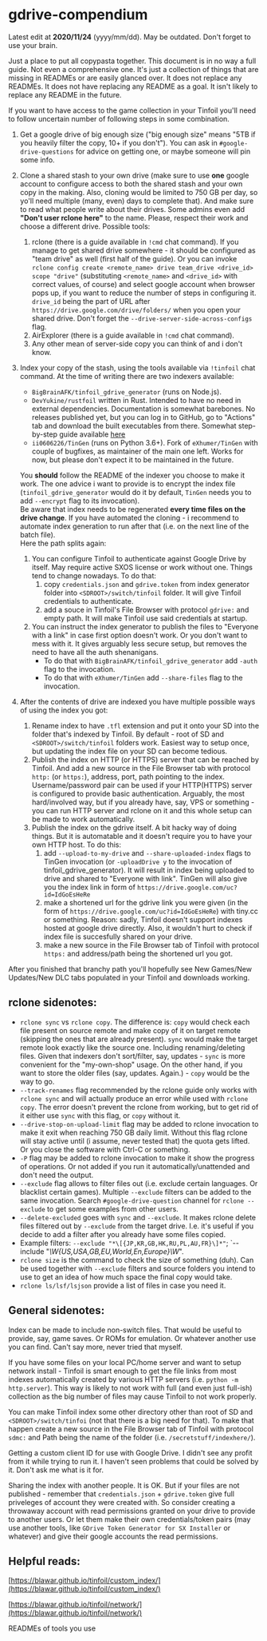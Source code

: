 # gdrive-compendium
Latest edit at **2020/11/24** (yyyy/mm/dd). May be outdated. Don't forget to use your brain.  

Just a place to put all copypasta together. This document is in no way a full guide. Not even a comprehensive one. It's just a collection of things that are missing in READMEs or are easily glanced over. It does not replace any READMEs. It does not have replacing any README as a goal. It isn't likely to replace any README in the future.

If you want to have access to the game collection in your Tinfoil you'll need to follow uncertain number of following steps in some combination.

1. Get a google drive of big enough size ("big enough size" means "5TB if you heavily filter the copy, 10+ if you don't"). You can ask in `#google-drive-questions` for advice on getting one, or maybe someone will pin some info.

1. Clone a shared stash to your own drive (make sure to use **one** google account to configure access to both the shared stash and your own copy in the making. Also, cloning would be limited to 750 GB per day, so yo'll need multiple (many, even) days to complete that). And make sure to read what people write about their drives. Some admins even add **"Don't user rclone here"** to the name. Please, respect their work and choose a different drive. Possible tools:
   1. rclone (there is a guide available in `!cmd` chat command). If you manage to get shared drive somewhere - it should be configured as "team drive" as well (first half of the guide). Or you can invoke `rclone config create <remote_name> drive team_drive <drive_id> scope "drive"` (substituting `<remote_name>` and `<drive_id>` with correct values, of course) and select google account when browser pops up, if you want to reduce the number of steps in configuring it. `drive_id` being the part of URL after `https://drive.google.com/drive/folders/` when you open your shared drive. Don't forget the `--drive-server-side-across-configs` flag.
   1. AirExplorer (there is a guide available in `!cmd` chat command).
   1. Any other mean of server-side copy you can think of and i don't know.

1. Index your copy of the stash, using the tools available via `!tinfoil` chat command. At the time of writing there are two indexers available: 
   * `BigBrainAFK/tinfoil_gdrive_generator` (runs on Node.js).
   * `DevYukine/rustfoil` written in Rust. Intended to have no need in external dependencies. Documentation is somewhat barebones. No releases published yet, but you can log in to GitHub, go to "Actions" tab and download the built executables from there. Somewhat step-by-step guide available [here](https://ii0606226.github.io/gdrive-compendium/rustfoil-steps) 
   * `ii0606226/TinGen` (runs on Python 3.6+). Fork of `eXhumer/TinGen` with couple of bugfixes, as maintainer of the main one left. Works for now, but please don't expect it to be maintained in the future.  
   
   You **should** follow the README of the indexer you choose to make it work. The one advice i want to provide is to encrypt the index file (`tinfoil_gdrive_generator` would do it by default, `TinGen` needs you to add `--encrypt` flag to its invocation).   
   Be aware that index needs to be regenerated **every time files on the drive change**. If you have automated the cloning - i recommend to automate index generation to run after that (i.e. on the next line of the batch file).  
Here the path splits again:
   1. You can configure Tinfoil to authenticate against Google Drive by itself. May require active SXOS license or work without one. Things tend to change nowadays. To do that:
      1. copy `credentials.json` and `gdrive.token` from index generator folder into `<SDROOT>/switch/tinfoil` folder. It will give Tinfoil credentials to authenticate.
      1. add a souce in Tinfoil's File Browser with protocol `gdrive:` and empty path. It will make Tinfoil use said credentials at startup.
   1. You can instruct the index generator to publish the files to "Everyone with a link" in case first option doesn't work. Or you don't want to mess with it. It gives arguably less secure setup, but removes the need to have all the auth shenanigans. 
      * To do that with `BigBrainAFK/tinfoil_gdrive_generator` add `-auth` flag to the invocation. 
      * To do that with `eXhumer/TinGen` add `--share-files` flag to the invocation.

1. After the contents of drive are indexed you have multiple possible ways of using the index you got:
   1. Rename index to have `.tfl` extension and put it onto your SD into the folder that's indexed by Tinfoil. By default - root of SD and `<SDROOT>/switch/tinfoil` folders work. Easiest way to setup once, but updating the index file on your SD can become tedious.
   1. Publish the index on HTTP (or HTTPS) server that can be reached by Tinfoil. And add a new source in the File Browser tab with protocol `http:` (or `https:`), address, port, path pointing to the index. Username/password pair can be used if your HTTP(HTTPS) server is configured to provide basic authentication. Arguably, the most hard/involved way, but if you already have, say, VPS or something - you can run HTTP server and rclone on it and this whole setup can be made to work automatically.
   1. Publish the index on the gdrive itself. A bit hacky way of doing things. But it is automatable and it doesn't require you to have your own HTTP host. To do this:
      1. add `--upload-to-my-drive` and `--share-uploaded-index` flags to TinGen invocation (or `-uploadDrive y` to the invocation of tinfoil_gdrive_generator). It will result in index being uploaded to drive and shared to "Everyone with link". TinGen will also give you the index link in form of `https://drive.google.com/uc?id=IdGoEsHeRe`
      1. make a shortened url for the gdrive link you were given (in the form of `https://drive.google.com/uc?id=IdGoEsHeRe`) with tiny.cc or something. Reason: sadly, Tinfoil doesn't support indexes hosted at google drive directly. Also, it wouldn't hurt to check if index file is succesfully shared on your drive.
      1. make a new source in the File Browser tab of Tinfoil with protocol `https:` and address/path being the shortened url you got.


After you finished that branchy path you'll hopefully see New Games/New Updates/New DLC tabs populated in your Tinfoil and downloads working.

## **rclone** sidenotes:
* `rclone sync` vs `rclone copy`. The difference is: `copy` would check each file present on source remote and make copy of it on target remote (skipping the ones that are already present). `sync` would make the target remote look exactly like the source one. Including renaming/deleting files. Given that indexers don't sort/filter, say, updates - `sync` is more convenient for the "my-own-shop" usage. On the other hand, if you want to store the older files (say, updates. Again.) - `copy` would be the way to go.
* `--track-renames` flag recommended by the rclone guide only works with `rclone sync` and will actually produce an error while used with `rclone copy`. The error doesn't prevent the rclone from working, but to get rid of it either use `sync` with this flag, or `copy` without it. 
* `--drive-stop-on-upload-limit` flag may be added to rclone invocation to make it exit when reaching 750 GB daily limit. Without this flag rclone will stay active until (i assume, never tested that) the quota gets lifted. Or you close the software with Ctrl-C or something.
* `-P` flag may be added to rclone invocation to make it show the progress of operations. Or not added if you run it automatically/unattended and don't need the output.
* `--exclude` flag allows to filter files out (i.e. exclude certain languages. Or blacklist certain games). Multiple `--exclude` filters can be added to the same invocation. Search `#google-drive-question` channel for `rclone --exclude` to get some examples from other users.
* `--delete-excluded` goes with `sync` and `--exclude`. It makes rclone delete files filtered out by `--exclude` from the target drive. I.e. it's useful if you decide to add a filter after you already have some files copied.
* Example filters: `--exclude "*\[{JP,KR,GB,HK,RU,PL,AU,FR}\]*"`; `--include "*\W{US,USA,GB,EU,World,En,Europe}\W*".
* `rclone size` is the command to check the size of something (duh). Can be used together with `--exclude` filters and source folders you intend to use to get an idea of how much space the final copy would take.
* `rclone ls/lsf/lsjson` provide a list of files in case you need it.

## General sidenotes:

Index can be made to include non-switch files. That would be useful to provide, say, game saves. Or ROMs for emulation. Or whatever another use you can find. Can't say more, never tried that myself.

If you have some files on your local PC/home server and want to setup network install - Tinfoil is smart enough to get the file links from most indexes automatically created by various HTTP servers (i.e. `python -m http.server`). This way is likely to not work with full (and even just full-ish) collection as the big number of files may cause Tinfoil to not work properly.

You can make Tinfoil index some other directory other than root of SD and `<SDROOT>/switch/tinfoi` (not that there is a big need for that). To make that happen create a new source in the File Browser tab of Tinfoil with protocol `sdmc:` and Path being the name of the folder (i.e. `/secretstuff/indexhere/`).

Getting a custom client ID for use with Google Drive. I didn't see any profit from it while trying to run it. I haven't seen problems that could be solved by it. Don't ask me what is it for.

Sharing the index with another people. It is OK. But if your files are not published - remember that `credentials.json` + `gdrive.token` give full priveleges of account they were created with. So consider creating a throwaway account with read permissions granted on your drive to provide to another users. Or let them make their own credentials/token pairs (may use another tools, like `GDrive Token Generator for SX Installer` or whatever) and give their google accounts the read permissions.


## Helpful reads:

[https://blawar.github.io/tinfoil/custom_index/](https://blawar.github.io/tinfoil/custom_index/)

[https://blawar.github.io/tinfoil/network/](https://blawar.github.io/tinfoil/network/)

READMEs of tools you use
